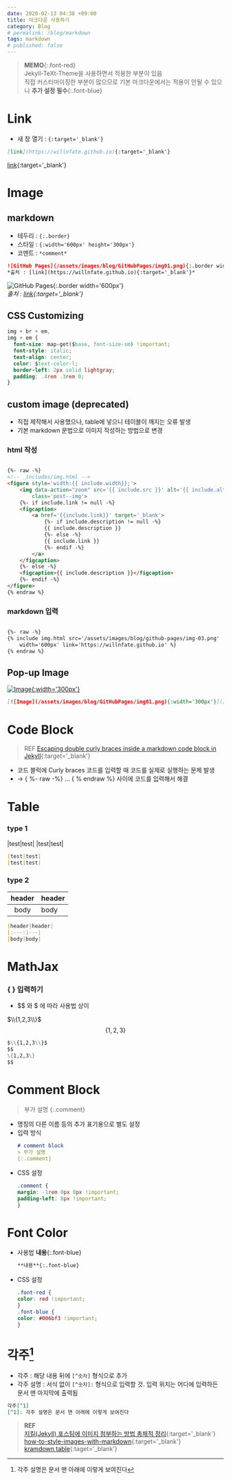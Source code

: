 ```yaml
---
date: 2020-02-13 04:38 +09:00
title: 마크다운 사용하기
category: Blog
# permalink: /blog/markdown
tags: markdown
# published: false
---
```


> **MEMO**{:.font-red}  
> Jekyll-TeXt-Theme을 사용하면서 적용한 부분이 있음  
> 직접 커스터마이징한 부분이 많으므로 기본 마크다운에서는 적용이 안될 수 있으니 **추가 설정 필수**{:.font-blue}

# Link
- 새 창 열기 : `{:target='_blank'}`

```markdown
[link](https://willnfate.github.io){:target='_blank'}
```
[link](https://willnfate.github.io){:target='_blank'}

# Image

## markdown

- 테두리 : `{:.border}`
- 스타일 : `{:width='600px' height='300px'}`
- 코멘트 : `*comment*`

```markdown
![GitHub Pages](/assets/images/blog/GitHubPages/img01.png){:.border width='600px'}  
*출처 : [link](https://willnfate.github.io){:target='_blank'}*
```
![GitHub Pages](/assets/images/blog/GitHubPages/img01.png){:.border width='600px'}  
*출처 : [link](https://willnfate.github.io){:target='_blank'}*

## CSS Customizing

```css
img + br + em,
img + em {
  font-size: map-get($base, font-size-sm) !important;
  font-style: italic;
  text-align: center;
  color: $text-color-l;
  border-left: 2px solid lightgray;
  padding: .4rem .3rem 0;
}
```

## custom image (deprecated)
- 직접 제작해서 사용했으나, table에 넣으니 테이블이 깨지는 오류 발생
- 기본 markdown 문법으로 이미지 작성하는 방법으로 변경

### html 작성

```html

{%- raw -%}
<!-- _includes/img.html -->
<figure style='width:{{ include.width}};'>
    <img data-action="zoom" src='{{ include.src }}' alt='{{ include.alt }}'
        class='post--img'>
    {%- if include.link != null -%}
    <figcaption>
        <a href='{{include.link}}' target='_blank'>
            {%- if include.description != null -%}
            {{ include.description }}
            {%- else -%}
            {{ include.link }}
            {%- endif -%}
        </a>
    </figcaption>
    {%- else -%}
    <figcaption>{{ include.description }}</figcaption>
    {%- endif -%}
</figure>
{% endraw %}

```

### markdown 입력

```markdown

{%- raw -%}
{% include img.html src='/assets/images/blog/github-pages/img-03.png' 
    width='600px' link='https://willnfate.github.io' %}
{% endraw %}

```

## Pop-up Image

[![Image](/assets/images/blog/GitHubPages/img01.png){:width='300px'}](/assets/images/blog/GitHubPages/img01.png)

```markdown
[![Image](/assets/images/blog/GitHubPages/img01.png){:width='300px'}](/assets/images/blog/GitHubPages/img01.png)
```

# Code Block
> REF [Escaping double curly braces inside a markdown code block in Jekyll](https://stackoverflow.com/a/24102537){:target='_blank'}

- 코드 블럭에 Curly braces 코드를 입력할 때 코드를 실제로 실행하는 문제 발생
- \-> \{ %\- raw \-%\} ... { % endraw %\} 사이에 코드를 입력해서 해결

# Table

### type 1

|test|test|
|test|test|

```markdown
|test|test|
|test|test|
```

### type 2

|header|header|
|:---:|---|
|body|body|

```markdown
|header|header|
|:---:|---|
|body|body|
```

# MathJax

### \{ \} 입력하기
- $$ 와 $ 에 따라 사용법 상이

$\\{1,2,3\\}$  
$$
\{1,2,3\}
$$  

```markdown
$\\{1,2,3\\}$  
$$
\{1,2,3\}
$$ 
```  

# Comment Block
> 부가 설명
{:.comment}  

- 명칭의 다른 이름 등의 추가 표기용으로 별도 설정
- 입력 방식  
    ```markdown
    # comment block
    > 부가 설명
    {:.comment}
    ```
- CSS 설정  
    ```css
    .comment {
    margin: -1rem 0px 0px !important;
    padding-left: 8px !important;
    }
    ```

# Font Color

- 사용법
    **내용**{:.font-blue}

    ```markdown
    **내용**{:.font-blue}
    ```
- CSS 설정
    ```css
    .font-red {
    color: red !important;
    }
    .font-blue {
    color: #006bf3 !important;
    }
    ```

# 각주[^1]
[^1]: 각주 설명은 문서 맨 아래에 이렇게 보여진다
- 각주 : 해당 내용 뒤에 `[^숫자]` 형식으로 추가
- 각주 설명 : 서식 없이 `[^숫자]:` 형식으로 입력할 것. 입력 위치는 어디에 입력하든 문서 맨 마지막에 출력됨

```markdown
각주[^1]
[^1]: 각주 설명은 문서 맨 아래에 이렇게 보여진다
```

> **REF**  
> [지킬(Jekyll) 포스팅에 이미지 첨부하는 방법 총체적 정리](https://blog.jaeyoon.io/2017/12/jekyll-image.html){:target='_blank'}  
> [how-to-style-images-with-markdown](https://www.xaprb.com/blog/how-to-style-images-with-markdown/){:target='_blank'}  
> [kramdown table](https://kramdown.gettalong.org/quickref.html#tables){:taget='_blank'}